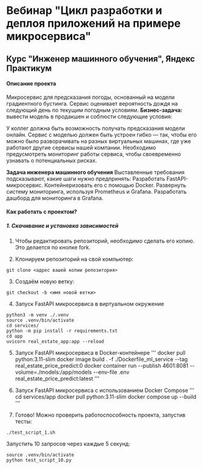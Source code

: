 # Вебинар "Цикл разработки и деплоя приложений на примере микросервиса"
## Курс "Инженер машинного обучения", Яндекс Практикум

#### Описание проекта
Микросервис для предсказания погоды, основанный на модели градиентного бустинга. Сервис оценивает вероятность дождя на следующий день по текущим погодным условиям.
**Бизнес-задача:** вывести модель в продакшен и соблюсти следующие условия:

У коллег должна быть возможность получать предсказания модели онлайн. Сервис с моделью должен быть устроен гибко — так, чтобы его можно было разворачивать на разных виртуальных машинах, где уже работают другие сервисы нашей компании. Необходимо предусмотреть мониторинг работы сервиса, чтобы своевременно узнавать о потенциальных рисках.

**Задача инженера машинного обучения**
Выставленные требования подсказывают, какие шаги нужно предпринять: Разработать FastAPI-микросервис. Контейнеризовать его с помощью Docker. Развернуть систему мониторинга, используя Prometheus и Grafana. Разработать дашборд для мониторинга в Grafana.


#### Как работать с проектом?

##### 1. Скачивание и установка зависимостей
1. Чтобы редактировать репозиторий, необходимо сделать его копию. Это делается по кнопке fork.

2. Клонируем репозиторий на свой компьютер:
~~~
git clone <адрес вашей копии репозитория>
~~~

3. Создаём новую ветку:
~~~
git checkout -b <имя новой ветки>
~~~

4. Запуск FastAPI микросервиса в виртуальном окружение

```
python3 -m venv ./.venv
source .venv/bin/activate
cd services/
python -m pip install -r requirements.txt
cd app
uvicorn real_estate_app:app --reload
```


5. Запуск FastAPI микросервиса в Docker-контейнере
'''
docker pull python:3.11-slim 
docker image build . -f ./Dockerfile_ml_service --tag real_estate_price_predict:0
docker container run --publish 4601:8081 --volume=./models:/app/models   --env-file .env real_estate_price_predict:latest
'''

6. Запуск FastAPI микросервиса с использованием Docker Compose
'''
cd services/app
docker pull python:3.11-slim
docker compose up  --build
'''

5. Готово! Можно проверить работоспособность проекта, запустив тесты:
~~~
./test_script_1.sh
~~~

Запустить 10 запросов через каждые 5 секунд:
~~~
source .venv/bin/activate
python test_script_10.py
~~~